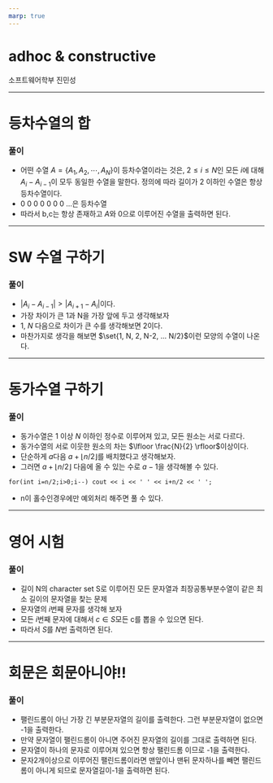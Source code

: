 ```yaml
---
marp: true
---
```


# adhoc & constructive
소프트웨어학부 진민성

---
# 등차수열의 합
### 풀이
- 어떤 수열 $A=\left\{ A_1,A_2,\cdots ,A_N \right\}$이 등차수열이라는 것은, $2\leq i\leq N$인 모든 $i$에 대해 $A_i-A_{i-1}$이 모두 동일한 수열을 말한다. 정의에 따라 길이가 $2$ 이하인 수열은 항상 등차수열이다.
- $0~ 0~ 0~ 0~ 0~ 0~ 0~ ...$은 등차수열
- 따라서 b,c는 항상 존재하고 $A$와 $0$으로 이루어진 수열을 출력하면 된다.

---
# SW 수열 구하기
### 풀이
- $| A_i - A_{i-1} | > |A_{i+1} - A_i|$이다.
- 가장 차이가 큰 1과 N을 가장 앞에 두고 생각해보자
- $1,~N$ 다음으로 차이가 큰 수를 생각해보면 2이다.
- 마찬가지로 생각을 해보면 $\set{1, N, 2, N-2, ... N/2}$이런 모양의 수열이 나온다.

---
# 동가수열 구하기
### 풀이
- 동가수열은 $1$ 이상 $N$ 이하인 정수로 이루어져 있고, 모든 원소는 서로 다르다.
- 동가수열의 서로 이웃한 원소의 차는 $\lfloor \frac{N}{2} \rfloor$이상이다.
- 단순하게 $a$다음 $a+\lfloor n/2 \rfloor$를 배치했다고 생각해보자.
- 그러면 $a+\lfloor n/2 \rfloor$ 다음에 올 수 있는 수로 $a-1$을 생각해볼 수 있다.
```
for(int i=n/2;i>0;i--) cout << i << ' ' << i+n/2 << ' ';
```
- n이 홀수인경우에만 예외처리 해주면 풀 수 있다.

---
# 영어 시험
### 풀이
- 길이 N의 character set S로 이루어진 모든 문자열과 최장공통부분수열이 같은 최소 길이의 문자열을 찾는 문제
- 문자열의 $i$번째 문자를 생각해 보자
- 모든 $i$번째 문자에 대해서 $c \in S$모든 c를 뽑을 수 있으면 된다.
- 따라서 $S$를 $N$번 출력하면 된다.

---
# 회문은 회문아니야!!
### 풀이
- 팰린드롬이 아닌 가장 긴 부분문자열의 길이를 출력한다. 그런 부분문자열이 없으면 -1을 출력한다.
- 만약 문자열이 팰린드롬이 아니면 주어진 문자열의 길이를 그대로 출력하면 된다.
- 문자열이 하나의 문자로 이루어져 있으면 항상 팰린드롬 이므로 -1을 출력한다.
- 문자2개이상으로 이루어진 팰린드롬이라면 맨앞이나 맨뒤 문자하나를 빼면 팰린드롬이 아니게 되므로 문자열길이-1을 출력하면 된다.

